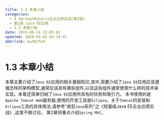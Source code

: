 ```yaml
---
title: 1.3 本章小结
categories: 
  - 4 Spring+Mybatis企业应用实战(第2版)
  - 第1章 Java EE应用
  - 1.3 本章小结
date: 2019-08-16 12:05:01
updated: 2020-04-03 05:19:47
abbrlink: ba402fe4
---
```

# 1.3 本章小结 #
本章主要介绍了`Java EE`应用的相关基础知识,其中,简要介绍了`Java EE`应用应该遵循怎样的架构模型,通常应该具有哪些组件,以及这些组件通常使用什么样的技术来实现。本章还简单归纳了`Java EE`应用所具有的优势和吸引力。
本书使用的是`Apache Tomcat Web`服务器,使用的开发工具是`Eclipse`。关于`Tomcat`的安装和`Eclipse`工具的具体用法,请参考"疯狂`Java`系列"之《轻量级Java EE企业应用实战》,这里不做讨论。
第2章将重点介绍`Spring MVC`。


